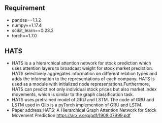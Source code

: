 ## Requirement

* pandas==1.1.2
* numpy==1.17.4
* scikit_learn==0.23.2
* torch==1.7.0

## HATS

* HATS is a a hierarchical attention network for stock prediction which uses attention layers to broadcast weight for stock market prediction. HATS selectively aggregates information on different relation types and adds the information to the representations of each company. HATS is used as a module with initialized node representations.Furthermore, HATS can  predict not only individual stock prices but also market index movements, which is similar to the graph classification task.
* HATS uses pretrained model of GRU and LSTM. The code of GRU and LSTM used in Qlib is a pyTorch implemention of GRU and LSTM.
* Paper address:HATS: A Hierarchical Graph Attention Network for Stock Movement Prediction https://arxiv.org/pdf/1908.07999.pdf